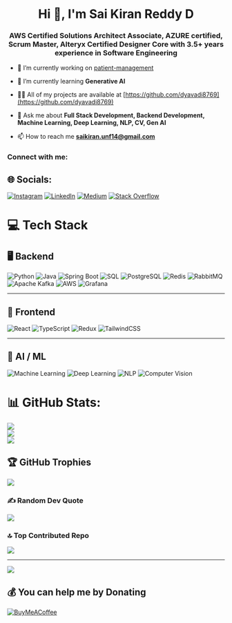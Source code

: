 <h1 align="center">Hi 👋, I'm Sai Kiran Reddy D</h1>
<h3 align="center"> AWS Certified Solutions Architect Associate, AZURE certified, Scrum Master, Alteryx Certified Designer Core with 3.5+ years experience in Software Engineering </h3>

- 🔭 I’m currently working on [patient-management](https://github.com/dyavadi8769/patient-management.git)

- 🌱 I’m currently learning **Generative AI**

- 👨‍💻 All of my projects are available at [https://github.com/dyavadi8769](https://github.com/dyavadi8769)

- 💬 Ask me about **Full Stack Development, Backend Development, Machine Learning, Deep Learning, NLP, CV, Gen AI**

- 📫 How to reach me **saikiran.unf14@gmail.com**

<h3 align="left">Connect with me:</h3>


## 🌐 Socials:
[![Instagram](https://img.shields.io/badge/Instagram-%23E4405F.svg?logo=Instagram&logoColor=white)](https://instagram.com/sai_kiran_dyavadi) [![LinkedIn](https://img.shields.io/badge/LinkedIn-%230077B5.svg?logo=linkedin&logoColor=white)](https://linkedin.com/in/sai-kiran-reddy-dyavadi-a108011aa) [![Medium](https://img.shields.io/badge/Medium-12100E?logo=medium&logoColor=white)](https://medium.com/@dyavadi324) [![Stack Overflow](https://img.shields.io/badge/-Stackoverflow-FE7A16?logo=stack-overflow&logoColor=white)](https://stackoverflow.com/users/sai-kiran-reddy-dyavadi) 

# 💻 Tech Stack

## 🖥️ Backend
![Python](https://img.shields.io/badge/python-3670A0?style=for-the-badge&logo=python&logoColor=ffdd54) ![Java](https://img.shields.io/badge/java-%23ED8B00.svg?style=for-the-badge&logo=openjdk&logoColor=white) ![Spring Boot](https://img.shields.io/badge/springboot-6DB33F?style=for-the-badge&logo=springboot&logoColor=white) ![SQL](https://img.shields.io/badge/SQL-003B57?style=for-the-badge&logo=sql&logoColor=white) ![PostgreSQL](https://img.shields.io/badge/postgres-%23316192.svg?style=for-the-badge&logo=postgresql&logoColor=white) ![Redis](https://img.shields.io/badge/redis-%23DD0031.svg?style=for-the-badge&logo=redis&logoColor=white) ![RabbitMQ](https://img.shields.io/badge/rabbitmq-FF6600?style=for-the-badge&logo=rabbitmq&logoColor=white) ![Apache Kafka](https://img.shields.io/badge/Apache%20Kafka-000?style=for-the-badge&logo=apachekafka) ![AWS](https://img.shields.io/badge/AWS-%23FF9900.svg?style=for-the-badge&logo=amazon-aws&logoColor=white) ![Grafana](https://img.shields.io/badge/Grafana-F46800?style=for-the-badge&logo=grafana&logoColor=white)

---

## 🎨 Frontend
![React](https://img.shields.io/badge/react-%2361DAFB.svg?style=for-the-badge&logo=react&logoColor=black) ![TypeScript](https://img.shields.io/badge/typescript-%23007ACC.svg?style=for-the-badge&logo=typescript&logoColor=white) ![Redux](https://img.shields.io/badge/redux-%23764ABC.svg?style=for-the-badge&logo=redux&logoColor=white) ![TailwindCSS](https://img.shields.io/badge/tailwindcss-%2338B2AC.svg?style=for-the-badge&logo=tailwind-css&logoColor=white)

---

## 🤖 AI / ML
![Machine Learning](https://img.shields.io/badge/Machine%20Learning-FF6F00?style=for-the-badge&logo=machine-learning&logoColor=white) ![Deep Learning](https://img.shields.io/badge/Deep%20Learning-DC322F?style=for-the-badge&logo=deep-learning&logoColor=white) ![NLP](https://img.shields.io/badge/NLP-007396?style=for-the-badge&logo=nlp&logoColor=white) ![Computer Vision](https://img.shields.io/badge/Computer%20Vision-017CEE?style=for-the-badge&logo=computer-vision&logoColor=white)



# 📊 GitHub Stats:
![](https://github-readme-stats.vercel.app/api?username=dyavadi8769&theme=dark&hide_border=false&include_all_commits=false&count_private=false)<br/>
![](https://github-readme-streak-stats.herokuapp.com/?user=dyavadi8769&theme=dark&hide_border=false)<br/>
![](https://github-readme-stats.vercel.app/api/top-langs/?username=dyavadi8769&theme=dark&hide_border=false&include_all_commits=false&count_private=false&layout=compact)

## 🏆 GitHub Trophies
![](https://github-profile-trophy.vercel.app/?username=dyavadi8769&theme=radical&no-frame=false&no-bg=true&margin-w=4)

### ✍️ Random Dev Quote
![](https://quotes-github-readme.vercel.app/api?type=vetical&theme=radical)

### 🔝 Top Contributed Repo
![](https://github-contributor-stats.vercel.app/api?username=dyavadi8769&limit=5&theme=dark&combine_all_yearly_contributions=true)

---
[![](https://visitcount.itsvg.in/api?id=dyavadi8769&icon=0&color=0)](https://visitcount.itsvg.in)

  ## 💰 You can help me by Donating
  [![BuyMeACoffee](https://img.shields.io/badge/Buy%20Me%20a%20Coffee-ffdd00?style=for-the-badge&logo=buy-me-a-coffee&logoColor=black)](https://buymeacoffee.com/dyavadi8769) 

